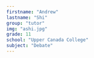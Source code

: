 ```yaml
---
firstname: "Andrew"
lastname: "Shi"
group: "tutor"
img: "ashi.jpg"
grade: 11
school: "Upper Canada College"
subject: "Debate"
---
```

